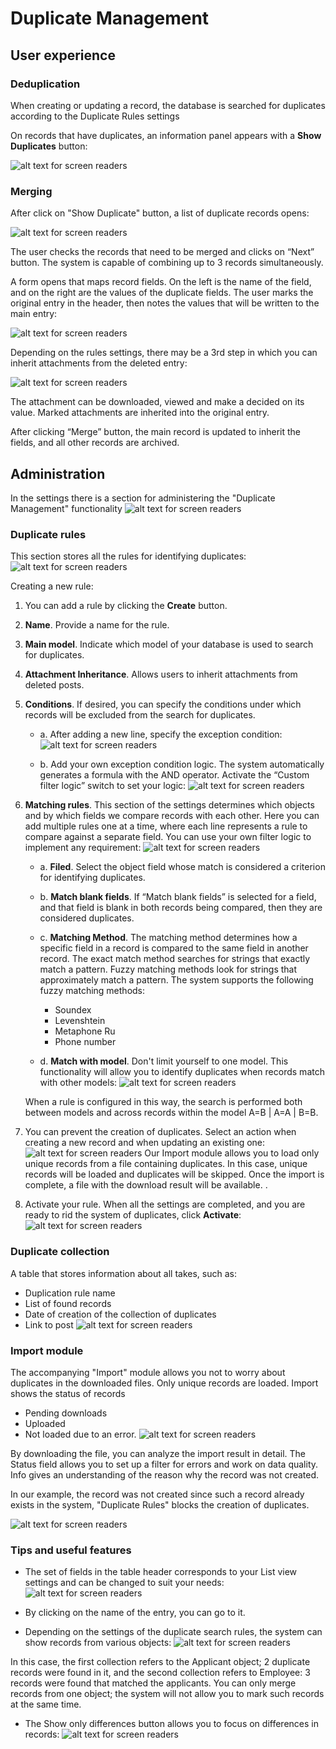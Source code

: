 # Duplicate Management

## User experience

### Deduplication

When creating or updating a record, the database is searched for duplicates according to the Duplicate Rules settings

On records that have duplicates, an information panel appears with a **Show Duplicates** button:

![alt text for screen readers](../images/image4.jpg)

### Merging
After click on "Show Duplicate" button, a list of duplicate records opens:

![alt text for screen readers](../images/image17.jpg)

The user checks the records that need to be merged and clicks on “Next” button.
The system is capable of combining up to 3 records simultaneously.

A form opens that maps record fields.
On the left is the name of the field, and on the right are the values of the duplicate fields.
The user marks the original entry in the header, then notes the values that will be written to the main entry:

![alt text for screen readers](../images/image13.jpg)

Depending on the rules settings, there may be a 3rd step in which you can inherit attachments from the deleted entry:

![alt text for screen readers](../images/image7.jpg)

The attachment can be downloaded, viewed and make a decided on its value.
Marked attachments are inherited into the original entry.

After clicking “Merge” button, the main record is updated to inherit the fields, and all other records are archived.


## Administration
In the settings there is a section for administering the "Duplicate Management" functionality
![alt text for screen readers](../images/image12.jpg)

### Duplicate rules

This section stores all the rules for identifying duplicates:
![alt text for screen readers](../images/image3.jpg)

Creating a new rule:
1. You can add a rule by clicking the **Create** button.

2. **Name**. Provide a name for the rule.

3. **Main model**. Indicate which model of your database is used to search for duplicates.

4. **Attachment Inheritance**. Allows users to inherit attachments from deleted posts.

5. **Conditions**. If desired, you can specify the conditions under which records will be excluded from the search for duplicates.
   - a. After adding a new line, specify the exception condition:
   ![alt text for screen readers](../images/image10.jpg)

   - b. Add your own exception condition logic.
     The system automatically generates a formula with the AND operator. Activate the “Custom filter logic” switch to set your logic:
   ![alt text for screen readers](../images/image1.jpg)

6. **Matching rules**. This section of the settings determines which objects and by which fields we compare records with each other.
   Here you can add multiple rules one at a time, where each line represents a rule to compare against a separate field. You can use your own filter logic to implement any requirement:
   ![alt text for screen readers](../images/image15.jpg)

   - a. **Filed**. Select the object field whose match is considered a criterion for identifying duplicates.

   - b. **Match blank fields**. If “Match blank fields” is selected for a field, and that field is blank in both records being compared, then they are considered duplicates.

   - c. **Matching Method**. The matching method determines how a specific field in a record is compared to the same field in another record.
   The exact match method searches for strings that exactly match a pattern. Fuzzy matching methods look for strings that approximately match a pattern.
   The system supports the following fuzzy matching methods:
     - Soundex
     - Levenshtein
     - Metaphone Ru
     - Phone number

   - d. **Match with model**. Don't limit yourself to one model. This functionality will allow you to identify duplicates when records match with other models:
   ![alt text for screen readers](../images/image14.jpg)

    When a rule is configured in this way, the search is performed both between models and across records within the model A=B | A=A | B=B.


7. You can prevent the creation of duplicates. Select an action when creating a new record and when updating an existing one:
    ![alt text for screen readers](../images/image6.jpg)
    Our Import module allows you to load only unique records from a file containing duplicates. In this case, unique records will be loaded and duplicates will be skipped. Once the import is complete, a file with the download result will be available. .

8. Activate your rule.
   When all the settings are completed, and you are ready to rid the system of duplicates, click **Activate**:
   ![alt text for screen readers](../images/image11.jpg)

### Duplicate collection
A table that stores information about all takes, such as:
- Duplication rule name
- List of found records
- Date of creation of the collection of duplicates
- Link to post
![alt text for screen readers](../images/image16.jpg)

### Import module

The accompanying "Import" module allows you not to worry about duplicates in the downloaded files. Only unique records are loaded. Import shows the status of records
- Pending downloads
- Uploaded
- Not loaded due to an error.
![alt text for screen readers](../images/image5.png)

By downloading the file, you can analyze the import result in detail. The Status field allows you to set up a filter for errors and work on data quality. Info gives an understanding of the reason why the record was not created.

In our example, the record was not created since such a record already exists in the system, "Duplicate Rules" blocks the creation of duplicates.

![alt text for screen readers](../images/image2.png)

### Tips and useful features

- The set of fields in the table header corresponds to your List view settings and can be changed to suit your needs:
![alt text for screen readers](../images/image9.jpg)


- By clicking on the name of the entry, you can go to it.
- Depending on the settings of the duplicate search rules, the system can show records from various objects:
![alt text for screen readers](../images/image18.jpg)

In this case, the first collection refers to the Applicant object; 2 duplicate records were found in it, and the second collection refers to Employee: 3 records were found that matched the applicants. You can only merge records from one object; the system will not allow you to mark such records at the same time.

- The Show only differences button allows you to focus on differences in records:
![alt text for screen readers](../images/image8.jpg)